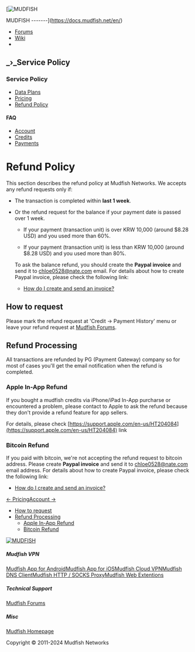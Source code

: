 [![MUDFISH](/en/img/mudfish.png)

MUDFISH
-------](https://docs.mudfish.net/en/)

* [Forums](https://forums.mudfish.net/)
* [Wiki](http://wiki.mudfish.net/FrontPageForEnglish)
* 

_›_Service Policy
-----------------

### Service Policy

* [Data Plans](https://docs.mudfish.net/en/docs/mudfish-policy/data-plan)
* [Pricing](https://docs.mudfish.net/en/docs/mudfish-policy/pricing)
* [Refund Policy](https://docs.mudfish.net/en/docs/mudfish-policy/refund-policy)

#### FAQ

* [Account](https://docs.mudfish.net/en/docs/mudfish-policy/faq-account)
* [Credits](https://docs.mudfish.net/en/docs/mudfish-policy/faq-credits)
* [Payments](https://docs.mudfish.net/en/docs/mudfish-policy/faq-payment)

Refund Policy
=============

This section describes the refund policy at Mudfish Networks. We accepts any refund requests only if:

* The transaction is completed within **last 1 week**.
    
* Or the refund request for the balance if your payment date is passed over 1 week.
    
    * If your payment (transaction unit) is over KRW 10,000 (around $8.28 USD) and you used more than 60%.
        
    * If your payment (transaction unit) is less than KRW 10,000 (around $8.28 USD) and you used more than 80%.
        
    
    To ask the balance refund, you should create the **Paypal invoice** and send it to [chloe0528@nate.com](mailto:chloe0528@nate.com) email. For details about how to create Paypal invoice, please check the following link:
    
    * [How do I create and send an invoice?](https://www.paypal.com/us/cshelp/article/how-do-i-create-and-send-an-invoice-pcc159)

[](#how-to-request)How to request
---------------------------------

Please mark the refund request at 'Credit -> Payment History' menu or leave your refund request at [Mudfish Forums](https://forums.mudfish.net/).

[](#refund-processing)Refund Processing
---------------------------------------

All transactions are refunded by PG (Payment Gateway) company so for most of cases you'll get the email notification when the refund is completed.

### [](#apple-in-app-refund)Apple In-App Refund

If you bought a mudfish credits via iPhone/iPad In-App purcharse or encountered a problem, please contact to Apple to ask the refund because they don't provide a refund feature for app sellers.

For details, please check [https://support.apple.com/en-us/HT204084](https://support.apple.com/en-us/HT204084) link

### [](#bitcoin-refund)Bitcoin Refund

If you paid with bitcoin, we're not accepting the refund request to bitcoin address. Please create **Paypal invoice** and send it to [chloe0528@nate.com](mailto:chloe0528@nate.com) email address. For details about how to create Paypal invoice, please check the following link:

* [How do I create and send an invoice?](https://www.paypal.com/us/cshelp/article/how-do-i-create-and-send-an-invoice-pcc159)

[← Pricing](https://docs.mudfish.net/en/docs/mudfish-policy/pricing)[Account →](https://docs.mudfish.net/en/docs/mudfish-policy/faq-account)

* [How to request](#how-to-request)
* [Refund Processing](#refund-processing)
    * [Apple In-App Refund](#apple-in-app-refund)
    * [Bitcoin Refund](#bitcoin-refund)

[![MUDFISH](/en/img/mudfish.png)](https://docs.mudfish.net/en/)

##### Mudfish VPN

[Mudfish App for Android](https://docs.mudfish.net/en/docs/mudfish-apps/android)[Mudfish App for iOS](https://docs.mudfish.net/en/docs/mudfish-apps/ios)[Mudfish Cloud VPN](https://docs.mudfish.net/en/docs/mudfish-cloud-vpn/first-time-to-use)[Mudfish DNS Client](https://docs.mudfish.net/en/docs/mudfish-dns-client)[Mudfish HTTP / SOCKS Proxy](https://docs.mudfish.net/en/docs/mudfish-proxy/intro)[Mudfish Web Extentions](https://docs.mudfish.net/en/docs/mudfish-webextensions/intro)

##### Technical Support

[Mudfish Forums](https://forums.mudfish.net/)

##### Misc

[Mudfish Homepage](https://mudfish.net/)

Copyright © 2011-2024 Mudfish Networks
